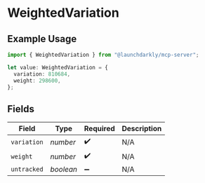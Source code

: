 # WeightedVariation

## Example Usage

```typescript
import { WeightedVariation } from "@launchdarkly/mcp-server";

let value: WeightedVariation = {
  variation: 810684,
  weight: 298600,
};
```

## Fields

| Field              | Type               | Required           | Description        |
| ------------------ | ------------------ | ------------------ | ------------------ |
| `variation`        | *number*           | :heavy_check_mark: | N/A                |
| `weight`           | *number*           | :heavy_check_mark: | N/A                |
| `untracked`        | *boolean*          | :heavy_minus_sign: | N/A                |